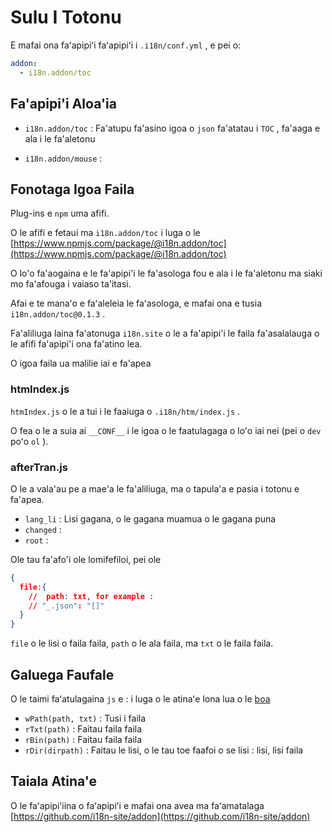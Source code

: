 # Sulu I Totonu

E mafai ona faʻapipiʻi faʻapipiʻi i `.i18n/conf.yml` , e pei o:

```yml
addon:
  - i18n.addon/toc
```

## Fa'apipi'i Aloa'ia

* `i18n.addon/toc` :
  Fa'atupu fa'asino igoa o `json` fa'atatau i `TOC` , fa'aaga e ala i le fa'aletonu

* `i18n.addon/mouse` :

## Fonotaga Igoa Faila

Plug-ins e `npm` uma afifi.

O le afifi e fetaui ma `i18n.addon/toc` i luga o le [https://www.npmjs.com/package/@i18n.addon/toc](https://www.npmjs.com/package/@i18n.addon/toc)

O lo'o fa'aogaina e le fa'apipi'i le fa'asologa fou e ala i le fa'aletonu ma siaki mo fa'afouga i vaiaso ta'itasi.

Afai e te manaʻo e faʻaleleia le faʻasologa, e mafai ona e tusia `i18n.addon/toc@0.1.3` .

Fa'aliliuga laina fa'atonuga `i18n.site` o le a fa'apipi'i le faila fa'asalalauga o le afifi fa'apipi'i ona fa'atino lea.

O igoa faila ua malilie iai e fa'apea

### htmIndex.js

`htmIndex.js` o le a tui i le faaiuga o `.i18n/htm/index.js` .

O fea o le a suia ai `__CONF__` i le igoa o le faatulagaga o loʻo iai nei (pei o `dev` poʻo `ol` ).

### afterTran.js

O le a vala'au pe a mae'a le fa'aliliuga, ma o tapula'a e pasia i totonu e fa'apea.

* `lang_li` : Lisi gagana, o le gagana muamua o le gagana puna
* `changed` :
* `root` :

Ole tau fa'afo'i ole lomifefiloi, pei ole

```json
{
  file:{
    //  path: txt, for example :
    // "_.json": "[]"
  }
}
```

`file` o le lisi o faila faila, `path` o le ala faila, ma `txt` o le faila faila.

## Galuega Faufale

O le taimi faʻatulagaina `js` e : i luga o le atinaʻe lona lua o le [boa](https://github.com/boa-dev/boa)

* `wPath(path, txt)` : Tusi i faila
* `rTxt(path)` : Faitau faila faila
* `rBin(path)` : Faitau faila faila
* `rDir(dirpath)` : Faitau le lisi, o le tau toe faafoi o se lisi : lisi, lisi faila

## Taiala Atina'e

O le faʻapipiʻiina o faʻapipiʻi e mafai ona avea ma faʻamatalaga [https://github.com/i18n-site/addon](https://github.com/i18n-site/addon)